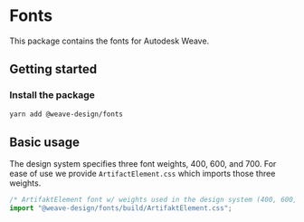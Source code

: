 # Fonts

This package contains the fonts for Autodesk Weave.

## Getting started

### Install the package

```bash
yarn add @weave-design/fonts
```

## Basic usage

The design system specifies three font weights, 400, 600, and 700. For ease of use we provide `ArtifactElement.css` which imports those three weights.

```js
/* ArtifaktElement font w/ weights used in the design system (400, 600, and 700)  */
import "@weave-design/fonts/build/ArtifaktElement.css";
```
